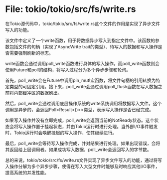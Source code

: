 # File: tokio/tokio/src/fs/write.rs

在Tokio源代码中，tokio/tokio/src/fs/write.rs这个文件的作用是实现了异步文件写入的功能。

该文件中定义了一个write函数，用于将数据异步写入到指定文件中。该函数的参数包括文件的句柄（实现了AsyncWrite trait的类型）、待写入的数据和写入操作是否需要强制刷新的标志。

write函数会通过调用poll_write函数进行具体的写入操作。而poll_write函数则会使用Future和poll的结构，将写入过程分为多个异步步骤和轮询。

首先，poll_write会在Future中调用pin_mut!宏函数，将文件句柄的引用转换为特定类型的可固定引用。接下来，poll_write会通过调用poll_flush函数在写入数据之前将内部缓冲区的数据刷出。

然后，poll_write会通过调用底层操作系统的write系统调用将数据写入文件。这个调用是异步的，会返回Poll<Result<()>>类型，表示写入操作是否已经完成。

如果写入操作并没有立即完成，poll_write会返回当前的NotReady状态。这个状态会将写入操作置于挂起状态，并由Tokio运行时进行处理。当外部I/O事件触发时，Tokio运行时会唤醒挂起的写入操作，使其继续进行。

最后，poll_write会等待写入操作完成，并对结果进行处理。如果出现错误，会将其返回给上层调用者。如果成功写入数据，poll_write会返回写入的字节数。

总的来说，tokio/tokio/src/fs/write.rs文件实现了异步文件写入的功能，通过将写入操作分解为多个异步步骤，使得在写入大型文件时能够及时响应其他I/O事件，提高系统的并发性能。

